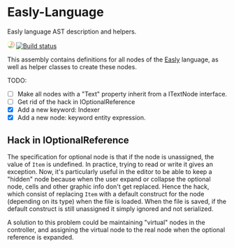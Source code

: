 # Easly-Language

Easly language AST description and helpers.

<img src="https://github.com/dlebansais/Easly-Draw/blob/master/Easly-Draw/Resources/icon.png?raw=true" width="16" height="16"/> [![Build status](https://ci.appveyor.com/api/projects/status/4m9q4r5b6hxd7imp?svg=true)](https://ci.appveyor.com/project/dlebansais/easly-language)

This assembly contains definitions for all nodes of the [Easly](https://www.easly.org) language, as well as helper classes to create these nodes.

TODO:

- [ ] Make all nodes with a "Text" property inherit from a ITextNode interface.
- [ ] Get rid of the hack in IOptionalReference
- [X] Add a new keyword: Indexer   
- [X] Add a new node: keyword entity expression.   

## Hack in IOptionalReference

The specification for optional node is that if the node is unassigned, the value of `Item` is undefined. In practice, trying to read or write it gives an exception.
Now, it's particularly useful in the editor to be able to keep a "hidden" node because when the user expand or collapse the optional node, cells and other graphic info don't get replaced.
Hence the hack, which consist of replacing `Item` with a default construct for the node (depending on its type) when the file is loaded. When the file is saved, if the default construct is still unassigned it simply ignored and not serialized.

A solution to this problem could be maintaining "virtual" nodes in the controller, and assigning the virtual node to the real node when the optional reference is expanded.

